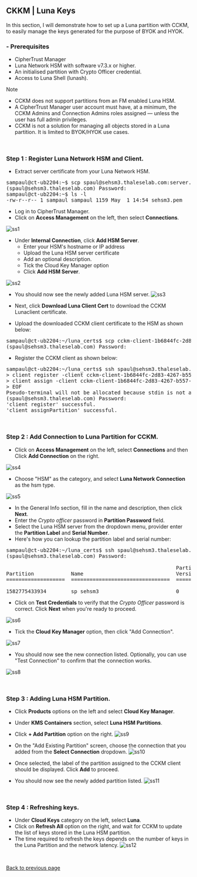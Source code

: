 ## CKKM | Luna Keys

In this section, I will demonstrate how to set up a Luna partition with CCKM, to easily manage the keys generated for the purpose of BYOK and HYOK.

### - Prerequisites
- CipherTrust Manager
- Luna Network HSM with software v7.3.x or higher.
- An initialised partition with Crypto Officer credential.
- Access to Luna Shell (lunash).

> [!NOTE]
> - CCKM does not support partitions from an FM enabled Luna HSM.
> - A CipherTrust Manager user account must have, at a minimum, the CCKM Admins and Connection Admins roles assigned — unless the user has full admin privileges.
> - CCKM is not a solution for managing all objects stored in a Luna partition. It is limited to BYOK/HYOK use cases.

<br>

### Step 1 : Register Luna Network HSM and Client.

- Extract server certificate from your Luna Network HSM.
<pre>
sampaul@ct-ub2204:~$ scp spaul@sehsm3.thaleselab.com:server.pem sehsm3.pem
(spaul@sehsm3.thaleselab.com) Password:
sampaul@ct-ub2204:~$ ls -l
-rw-r--r-- 1 sampaul sampaul 1159 May  1 14:54 sehsm3.pem
</pre>

- Log in to CipherTrust Manager.
- Click on **Access Management** on the left, then select **Connections**.

![ss1](https://github.com/user-attachments/assets/c8487d97-1e34-49f1-a1e7-c978ddbc3011)

- Under **Internal Connection**, click **Add HSM Server**.
    + Enter your HSM's hostname or IP address
    + Upload the Luna HSM server certificate
    + Add an optional description.
    + Tick the Cloud Key Manager option
    + Click **Add HSM Server**.

![ss2](https://github.com/user-attachments/assets/1e03a35c-e49e-441e-ab63-f59195442b7b)

- You should now see the newly added Luna HSM server.
![ss3](https://github.com/user-attachments/assets/4f73aa85-d253-4e62-8d2a-a0b02b62c072)

- Next, click **Download Luna Client Cert** to download the CCKM Lunaclient certificate.
- Upload the downloaded CCKM client certificate to the HSM as shown below:
<pre>
sampaul@ct-ub2204:~/luna_certs$ scp cckm-client-1b6844fc-2d83-4267-b557-020b3a89f8d7.pem spaul@sehsm3.thaleselab.com:
(spaul@sehsm3.thaleselab.com) Password:
</pre>
- Register the CCKM client as shown below:

<pre>
sampaul@ct-ub2204:~/luna_certs$ ssh spaul@sehsm3.thaleselab.com << EOF
> client register -client cckm-client-1b6844fc-2d83-4267-b557-020b3a89f8d7 -hostname cckm-client-1b6844fc-2d83-4267-b557-020b3a89f8d7
> client assign -client cckm-client-1b6844fc-2d83-4267-b557-020b3a89f8d7 -partition sp_sehsm3
> EOF
Pseudo-terminal will not be allocated because stdin is not a terminal.
(spaul@sehsm3.thaleselab.com) Password:
'client register' successful.
'client assignPartition' successful.
</pre>

<br>

### Step 2 : Add Connection to Luna Partition for CCKM.

- Click on **Access Management** on the left, select **Connections** and then Click **Add Connection** on the right.

![ss4](https://github.com/user-attachments/assets/74778f31-7b07-486a-bd20-681afdc84fea)

- Choose "HSM" as the category, and select **Luna Network Connection** as the hsm type.

![ss5](https://github.com/user-attachments/assets/9b2f0a43-fa74-4962-a447-c696ca9ae924)

- In the General Info section, fill in the name and description, then click **Next**.
- Enter the *Crypto officer* password in **Partition Password** field.
- Select the Luna HSM server from the dropdown menu, provider enter the **Partition Label** and **Serial Number**. 
- Here's how you can lookup the partition label and serial number:
<pre>
sampaul@ct-ub2204:~/luna_certs$ ssh spaul@sehsm3.thaleselab.com par list
(spaul@sehsm3.thaleselab.com) Password:
                                                                             Storage (bytes)
                                                       Partition    ----------------------------------
Partition            Name                              Version      Objects  Total     Used     Free
===================  ================================  ===========  =======  =======  =======  =======

1582775433934        sp_sehsm3                         0                 23   648381     9408   638973
</pre>

- Click on **Test Credentials** to verify that the *Crypto Officer* password is correct. Click **Next** when you're ready to proceed.

![ss6](https://github.com/user-attachments/assets/12b39b28-3ed8-48a0-9fa8-bc22c3b8fea4)

- Tick the **Cloud Key Manager** option, then click "Add Connection".

![ss7](https://github.com/user-attachments/assets/c130a459-f3aa-4866-b653-8da4add480ed)

- You should now see the new connection listed. Optionally, you can use "Test Connection" to confirm that the connection works.

![ss8](https://github.com/user-attachments/assets/69bfa834-33fa-4512-99fd-144c73c33058)

<br>

### Step 3 : Adding Luna HSM Partition.
- Click **Products** options on the left and select **Cloud Key Manager**.
- Under **KMS Containers** section, select **Luna HSM Partitions**.
- Click **+ Add Partition** option on the right.
![ss9](https://github.com/user-attachments/assets/929da0ae-77dc-4796-96ec-7ceaedbe199d)

- On the "Add Existing Partition" screen, choose the connection that you added from the **Select Connection** dropdown.
![ss10](https://github.com/user-attachments/assets/3cfd9537-aa15-4104-8bb0-fcefebfa1642)

- Once selected, the label of the partition assigned to the CCKM client should be displayed. Click **Add** to proceed.
- You should now see the newly added partition listed.
![ss11](https://github.com/user-attachments/assets/94322ae3-20bb-4846-a933-de26cbd8ce01)

<br>

### Step 4 :  Refreshing keys.
- Under **Cloud Keys** category on the left, select **Luna**.
- Click on **Refresh All** option on the right, and wait for CCKM to update the list of keys stored in the Luna HSM partition.
- The time required to refresh the keys depends on the number of keys in the Luna Partition and the network latency.
![ss12](https://github.com/user-attachments/assets/589f49df-6489-4110-b720-e7676821a4fb)

<br>

[Back to previous page](README.md)
